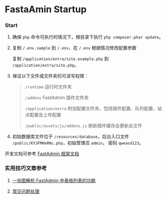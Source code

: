 # FastaAmin Startup

### Start

1. 确保 `php` 命令可执行的情况下，根目录下执行 `php composer.phar update`。

2. 复制 `/.env.sample` 到 `/.env`，在 `/.env` 根据情况修改配置参数

    复制 `/application/extra/site.example.php` 到 `/application/extra/site.php`。

3. 保证以下文件或文件夹的可读写权限：

    > `/runtime` 运行时文件夹
    >
    > `/addons` FastAdmin 插件文件夹
    > 
    > `/application/extra` 附加配置文件夹，包括插件配置、队列配置、站点配置及上传配置
    > 
    > `/public/assets/js/addons.js` 刷新插件缓存会更新此文件

4. 初始数据库文件位于 `/resources/database`，后台入口文件 `/public/KYJFMHeRNc.php`，初始管理员 `admin`， 密码 `qweasd123`。

开发文档可参考 [FastAdmin 框架文档](https://doc.fastadmin.net/doc)

### 实用技巧文章参考

1. [一张图解析 FastAdmin 中表格列表的功能](https://ask.fastadmin.net/article/323.html)

2. [常见问题处理](https://doc.fastadmin.net/doc/faq.html)


